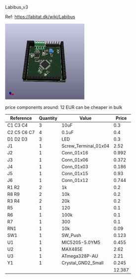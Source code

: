 Labibus_v3

Ref: https://labitat.dk/wiki/Labibus

<img src="Labibus_v3/Labibus_v3.png" width="256"/>

price components around: 12 EUR
can be cheaper in bulk

|Reference   |Quantity|Value               |Price|
|------------|--------|--------------------|-----|
|C1 C3 C4    |3       |10uF                |0.3  |
|C2 C5 C6 C7 |4       |0.1uF               |0.4  |
|D1 D2 D3    |3       |LED                 |0.3  |
|J1          |1       |Screw_Terminal_01x04|2.52 |
|J2          |1       |Conn_01x16          |0.992|
|J3          |1       |Conn_01x06          |0.372|
|J4          |1       |Conn_01x03          |0.186|
|J5          |1       |Conn_01x15          |0.93 |
|J6          |1       |Conn_01x12          |0.744|
|R1 R2       |2       |1k                  |0.2  |
|R8 R9       |2       |10k                 |0.2  |
|R3 R4       |2       |20k                 |0.2  |
|R5          |1       |120                 |0.1  |
|R6          |1       |100k                |0.1  |
|R7          |1       |300                 |0.1  |
|RN1         |1       |10k                 |0.09 |
|SW1         |1       |SW_Push             |0.123|
|U1          |1       |MIC5205-5.0YM5      |0.455|
|U2          |1       |MAX485E             |2.62 |
|U3          |1       |ATmega328P-AU       |2.21 |
|Y1          |1       |Crystal_GND2_Small  |0.245|
|            |        |                    |12.387|
